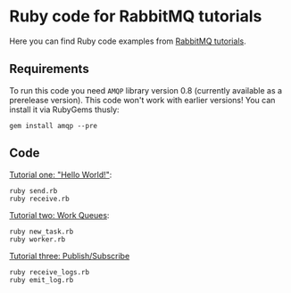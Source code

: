 # Ruby code for RabbitMQ tutorials

Here you can find Ruby code examples from [RabbitMQ tutorials](http://www.rabbitmq.com/getstarted.html).

## Requirements

To run this code you need `AMQP` library version 0.8 (currently available as a prerelease version). This code won't work with earlier versions! You can install it via RubyGems thusly:

    gem install amqp --pre

## Code

[Tutorial one: "Hello World!"](http://www.rabbitmq.com/tutorial-one-ruby.html):

    ruby send.rb
    ruby receive.rb

[Tutorial two: Work Queues](http://www.rabbitmq.com/tutorial-two-ruby.html):

    ruby new_task.rb
    ruby worker.rb

[Tutorial three: Publish/Subscribe](http://www.rabbitmq.com/tutorial-three-ruby.html)

    ruby receive_logs.rb
    ruby emit_log.rb
